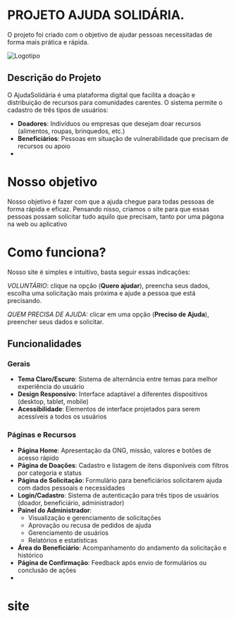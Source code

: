 # PROJETO AJUDA SOLIDÁRIA. 
O projeto foi criado com o objetivo de ajudar pessoas necessitadas de forma mais prática e rápida. 

![Logotipo](https://github.com/user-attachments/assets/e9fe668f-2725-4388-93f8-fbc527fc5a51)

## Descrição do Projeto

O AjudaSolidária é uma plataforma digital que facilita a doação e distribuição de recursos para comunidades carentes. O sistema permite o cadastro de três tipos de usuários:

- **Doadores**: Indivíduos ou empresas que desejam doar recursos (alimentos, roupas, brinquedos, etc.)
- **Beneficiários**: Pessoas em situação de vulnerabilidade que precisam de recursos ou apoio
- 
# Nosso objetivo
Nosso objetivo é fazer com que a ajuda chegue para todas pessoas de forma rápida e eficaz. Pensando nisso, criamos o site para que essas pessoas possam solicitar tudo aquilo que precisam, tanto por uma págona na web ou aplicativo

# Como funciona?
Nosso site é simples e intuitivo, basta seguir essas indicações:

*VOLUNTÁRIO*: clique na opção (**Quero ajudar**), preencha seus dados, escolha uma solicitação mais próxima e ajude a pessoa que está precisando.

*QUEM PRECISA DE AJUDA:* clicar em uma opção (**Preciso de Ajuda**), preencher seus dados e solicitar.

## Funcionalidades

### Gerais
- **Tema Claro/Escuro**: Sistema de alternância entre temas para melhor experiência do usuário
- **Design Responsivo**: Interface adaptável a diferentes dispositivos (desktop, tablet, mobile)
- **Acessibilidade**: Elementos de interface projetados para serem acessíveis a todos os usuários

### Páginas e Recursos
- **Página Home**: Apresentação da ONG, missão, valores e botões de acesso rápido
- **Página de Doações**: Cadastro e listagem de itens disponíveis com filtros por categoria e status
- **Página de Solicitação**: Formulário para beneficiários solicitarem ajuda com dados pessoais e necessidades
- **Login/Cadastro**: Sistema de autenticação para três tipos de usuários (doador, beneficiário, administrador)
- **Painel do Administrador**: 
  - Visualização e gerenciamento de solicitações
  - Aprovação ou recusa de pedidos de ajuda
  - Gerenciamento de usuários
  - Relatórios e estatísticas
- **Área do Beneficiário**: Acompanhamento do andamento da solicitação e histórico
- **Página de Confirmação**: Feedback após envio de formulários ou conclusão de ações
- 
# site
